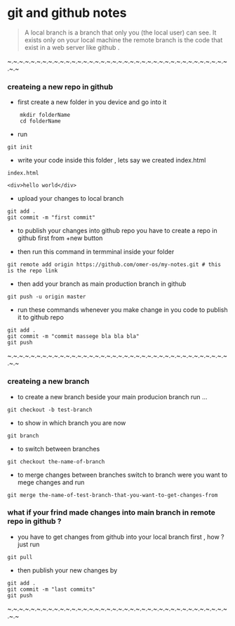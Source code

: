 # git and github notes


> A local branch is a branch that only you (the local user) can see. It exists only on your local machine
> the remote branch is the code that exist in a web server like github .

~.~.~.~.~.~.~.~.~.~.~.~.~.~.~.~.~.~.~.~.~.~.~.~.~.~.~.~.~.~.~.~.~.~.~.~.~.~.~.~

### createing a new repo in github 

* first create a new folder in you device and go into it
```
    mkdir folderName
    cd folderName
```

* run 
```
git init
```

* write your code inside this folder , lets say we created index.html
```
index.html

<div>hello world</div>

```

* upload your changes to local branch
```
git add .
git commit -m "first commit"
```

* to publish your changes into github repo you have to create a repo in github first from +new button

* then run this command in termminal inside your folder
```
git remote add origin https://github.com/omer-os/my-notes.git # this is the repo link
```

* then add your branch as main production branch in github

```
git push -u origin master
```

* run these commands whenever you make change in you code to publish it to github repo
```
git add .
git commit -m "commit massege bla bla bla"
git push
```
~.~.~.~.~.~.~.~.~.~.~.~.~.~.~.~.~.~.~.~.~.~.~.~.~.~.~.~.~.~.~.~.~.~.~.~.~.~.~.~

### createing a new branch

* to create a new branch beside your main producion branch run ... 
```
git checkout -b test-branch
```

* to show in which branch you are now
```
git branch
```

* to switch between branches
```
git checkout the-name-of-branch
```

* to merge changes between branches switch to branch were you want to mege changes and run 
```
git merge the-name-of-test-branch-that-you-want-to-get-changes-from
```

### what if your frind made changes into main branch in remote repo in github ?

* you have to get changes from github into your local branch first , how ? just run
```
git pull
```

* then publish your new changes by
```
git add .
git commit -m "last commits"
git push
```


~.~.~.~.~.~.~.~.~.~.~.~.~.~.~.~.~.~.~.~.~.~.~.~.~.~.~.~.~.~.~.~.~.~.~.~.~.~.~.~
